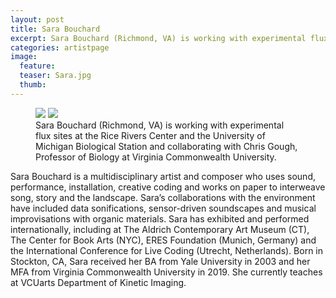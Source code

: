 ```yaml
---
layout: post
title: Sara Bouchard
excerpt: Sara Bouchard (Richmond, VA) is working with experimental flux sites at the Rice Rivers Center and the University of Michigan Biological Station and collaborating with Chris Gough, Professor of Biology at Virginia Commonwealth University.
categories: artistpage
image:
  feature:
  teaser: Sara.jpg
  thumb:
---
```


<figure class="half">
	<img src="https://fluxnetart.github.io/images/Sara.jpg">
	<img src="https://fluxnetart.github.io/images/Chris_G.png">
	<figcaption>Sara Bouchard (Richmond, VA) is working with experimental flux sites at the Rice Rivers Center and the University of Michigan Biological Station and collaborating with Chris Gough, Professor of Biology at Virginia Commonwealth University.</figcaption>
</figure>

Sara Bouchard is a multidisciplinary artist and composer who uses sound, performance, installation, creative coding and works on paper to interweave song, story and the landscape. Sara’s collaborations with the environment have included data sonifications, sensor-driven soundscapes and musical improvisations with organic materials. Sara has exhibited and performed internationally, including at The Aldrich Contemporary Art Museum (CT), The Center for Book Arts (NYC), ERES Foundation (Munich, Germany) and the International Conference for Live Coding (Utrecht, Netherlands). Born in Stockton, CA, Sara received her BA from Yale University in 2003 and her MFA from Virginia Commonwealth University in 2019. She currently teaches at VCUarts Department of Kinetic Imaging.
